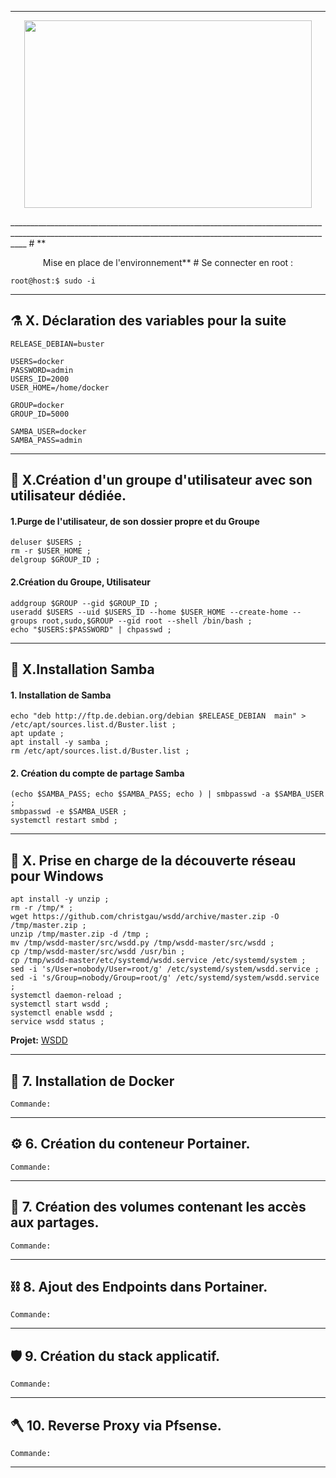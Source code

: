 ________________________________________________________________________________________________________________________________________________________________
<p align="center"><img width="460" height="300" src="https://www.clipartmax.com/png/full/146-1469802_logo-logo-docker.png"></p>
________________________________________________________________________________________________________________________________________________________________
# **<p align=center>Mise en place de l'environnement</align>** #
Se connecter en root :

````console
root@host:$ sudo -i
````
________________________________________________________________________________________________________________________________________________________________
##  :alembic:     X. Déclaration des variables pour la suite

````console
RELEASE_DEBIAN=buster

USERS=docker
PASSWORD=admin
USERS_ID=2000
USER_HOME=/home/docker

GROUP=docker
GROUP_ID=5000

SAMBA_USER=docker
SAMBA_PASS=admin
````
________________________________________________________________________________________________________________________________________________________________
##   :satellite:   X.**Création d'un groupe d'utilisateur avec son utilisateur dédiée.**
#### 1.Purge de l'utilisateur, de son dossier propre et du Groupe

````console
deluser $USERS ; 
rm -r $USER_HOME ;
delgroup $GROUP_ID ;
````

#### 2.Création du Groupe, Utilisateur

````console
addgroup $GROUP --gid $GROUP_ID ;
useradd $USERS --uid $USERS_ID --home $USER_HOME --create-home --groups root,sudo,$GROUP --gid root --shell /bin/bash ;
echo "$USERS:$PASSWORD" | chpasswd ;
````
________________________________________________________________________________________________________________________________________________________________
##  :microscope:  X.**Installation Samba**
#### 1. Installation de Samba

````console
echo "deb http://ftp.de.debian.org/debian $RELEASE_DEBIAN  main" > /etc/apt/sources.list.d/Buster.list ;
apt update ;
apt install -y samba ;
rm /etc/apt/sources.list.d/Buster.list ;
````

#### 2. Création du compte de partage Samba

````console
(echo $SAMBA_PASS; echo $SAMBA_PASS; echo ) | smbpasswd -a $SAMBA_USER ;
smbpasswd -e $SAMBA_USER ;
systemctl restart smbd ;
````

________________________________________________________________________________________________________________________________________________________________
##  :petri_dish:   X. **Prise en charge de la découverte réseau pour Windows**

````console
apt install -y unzip ;
rm -r /tmp/* ;
wget https://github.com/christgau/wsdd/archive/master.zip -O /tmp/master.zip ;
unzip /tmp/master.zip -d /tmp ;
mv /tmp/wsdd-master/src/wsdd.py /tmp/wsdd-master/src/wsdd ;
cp /tmp/wsdd-master/src/wsdd /usr/bin ;
cp /tmp/wsdd-master/etc/systemd/wsdd.service /etc/systemd/system ;
sed -i 's/User=nobody/User=root/g' /etc/systemd/system/wsdd.service ;
sed -i 's/Group=nobody/Group=root/g' /etc/systemd/system/wsdd.service ;
systemctl daemon-reload ;
systemctl start wsdd ;
systemctl enable wsdd ;
service wsdd status ;
````

**Projet:** [WSDD][LIEN_WSDD]
________________________________________________________________________________________________________________________________________________________________
##  :test_tube:   7. **Installation de Docker**
````
Commande:
````
________________________________________________________________________________________________________________________________________________________________
##  :gear:        6. **Création du conteneur Portainer.**
````
Commande:
````
________________________________________________________________________________________________________________________________________________________________
##  :magnet:      7. **Création des volumes contenant les accès aux partages.**
````
Commande:
````
________________________________________________________________________________________________________________________________________________________________
##  :chains:      8. **Ajout des Endpoints dans Portainer.**
````
Commande:
````
________________________________________________________________________________________________________________________________________________________________
##  :shield:      9. **Création du stack applicatif.**  
````
Commande:
````
________________________________________________________________________________________________________________________________________________________________
##  :axe:       10. **Reverse Proxy via Pfsense.**
````
Commande:
````
________________________________________________________________________________________________________________________________________________________________




[LOGO]: https://www.clipartmax.com/png/full/146-1469802_logo-logo-docker.png
[LIEN_WSDD]:https://devanswers.co/discover-ubuntu-machines-samba-shares-windows-10-network/ 
